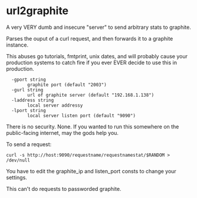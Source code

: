 # url2graphite
A very VERY dumb and insecure "server" to send arbitrary stats to graphite.

Parses the ouput of a curl request, and then forwards it to a graphite instance.  

This abuses go tutorials, fmtprint, unix dates,  and will probably cause your production systems to catch fire if you ever EVER decide to use this in production. 

```
  -gport string
    	graphite port (default "2003")
  -gurl string
    	url of graphite server (default "192.168.1.138")
  -laddress string
    	local server addressy
  -lport string
    	local server listen port (default "9090")
```

There is no security. None. If you wanted to run this somewhere on the public-facing internet, may the gods help you. 

To send a request: 

```curl -s http://host:9090/requestname/requestnamestat/$RANDOM > /dev/null```

You have to edit the graphite_ip and listen_port consts to change your settings.

This can't do requests to passworded graphite.  
